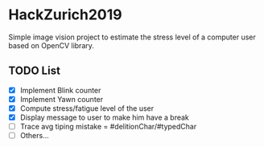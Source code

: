 # HackZurich2019

Simple image vision project to estimate the stress level of a computer user based on OpenCV library.



## TODO List
- [x] Implement Blink counter
- [x] Implement Yawn counter
- [x] Compute stress/fatigue level of the user
- [x] Display message to user to make him have a break
- [ ] Trace avg tiping mistake = #delitionChar/#typedChar
- [ ] Others...
